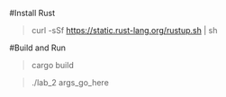 #Install Rust
> curl -sSf https://static.rust-lang.org/rustup.sh | sh

#Build and Run

> cargo build

> ./lab_2 args_go_here